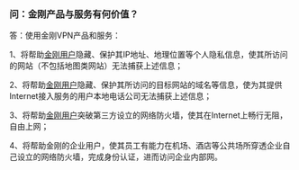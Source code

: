 ### 问：金刚产品与服务有何价值？

答：使用金刚VPN产品和服务：

1、将帮助[金刚用户]()隐藏、保护其IP地址、地理位置等个人隐私信息，使其所访问的网站（不包括地图类网站）无法捕获上述信息；

2、将帮助[金刚用户]()隐藏、保护其所访问的目标网站的域名等信息，使为其提供Internet接入服务的用户本地电话公司无法捕获上述信息；

3、将帮助[金刚用户]()突破第三方设立的网络防火墙，使其在Internet上畅行无阻，自由上网；

4、将帮助金刚的企业用户，使其员工有能力在机场、酒店等公共场所穿透企业自己设立的网络防火墙，完成身份认证，进而访问企业内部网。




